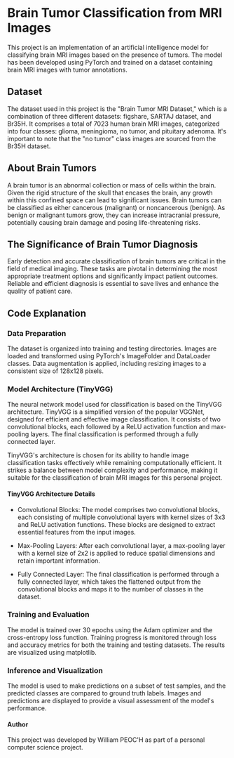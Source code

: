 # Brain Tumor Classification from MRI Images
This project is an implementation of an artificial intelligence model for classifying brain MRI images based on the presence of tumors. The model has been developed using PyTorch and trained on a dataset containing brain MRI images with tumor annotations.

## Dataset
The dataset used in this project is the "Brain Tumor MRI Dataset," which is a combination of three different datasets: figshare, SARTAJ dataset, and Br35H. It comprises a total of 7023 human brain MRI images, categorized into four classes: glioma, meningioma, no tumor, and pituitary adenoma. It's important to note that the "no tumor" class images are sourced from the Br35H dataset.

## About Brain Tumors
A brain tumor is an abnormal collection or mass of cells within the brain. Given the rigid structure of the skull that encases the brain, any growth within this confined space can lead to significant issues. Brain tumors can be classified as either cancerous (malignant) or noncancerous (benign). As benign or malignant tumors grow, they can increase intracranial pressure, potentially causing brain damage and posing life-threatening risks.

## The Significance of Brain Tumor Diagnosis
Early detection and accurate classification of brain tumors are critical in the field of medical imaging. These tasks are pivotal in determining the most appropriate treatment options and significantly impact patient outcomes. Reliable and efficient diagnosis is essential to save lives and enhance the quality of patient care.

## Code Explanation

### Data Preparation
The dataset is organized into training and testing directories. Images are loaded and transformed using PyTorch's ImageFolder and DataLoader classes. Data augmentation is applied, including resizing images to a consistent size of 128x128 pixels.

### Model Architecture (TinyVGG)
The neural network model used for classification is based on the TinyVGG architecture. TinyVGG is a simplified version of the popular VGGNet, designed for efficient and effective image classification. It consists of two convolutional blocks, each followed by a ReLU activation function and max-pooling layers. The final classification is performed through a fully connected layer.

TinyVGG's architecture is chosen for its ability to handle image classification tasks effectively while remaining computationally efficient. It strikes a balance between model complexity and performance, making it suitable for the classification of brain MRI images for this personal project.

#### TinyVGG Architecture Details
 * Convolutional Blocks: The model comprises two convolutional blocks, each consisting of multiple convolutional layers with kernel sizes of 3x3 and ReLU activation functions. These blocks are designed to extract essential features from the input images.

 * Max-Pooling Layers: After each convolutional layer, a max-pooling layer with a kernel size of 2x2 is applied to reduce spatial dimensions and retain important information.

 * Fully Connected Layer: The final classification is performed through a fully connected layer, which takes the flattened output from the convolutional blocks and maps it to the number of classes in the dataset.

### Training and Evaluation
The model is trained over 30 epochs using the Adam optimizer and the cross-entropy loss function. Training progress is monitored through loss and accuracy metrics for both the training and testing datasets. The results are visualized using matplotlib.

### Inference and Visualization
The model is used to make predictions on a subset of test samples, and the predicted classes are compared to ground truth labels. Images and predictions are displayed to provide a visual assessment of the model's performance.

#### Author
This project was developed by William PEOC'H as part of a personal computer science project.
